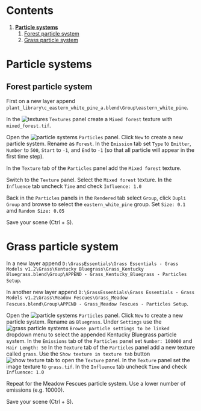 # Contents
1. [**Particle systems**](#particle-systems)
    1. [Forest particle system](#forest-particle_system)
    2. [Grass particle system](#grass-particle_system)

# Particle systems

## Forest particle system
First on a new layer append
`plant_library\c_eastern_white_pine_a.blend\Group\eastern_white_pine`.

In the ![textures](../images/blender-gui/textures.png)
`Textures` panel
create a `Mixed forest` texture with
`mixed_forest.tif`.

Open the
![particle systems](../images/blender-gui/particle_systems.png)
`Particles` panel.
Click `New` to create a new particle system.
Rename as `Forest`.
In the `Emission` tab
set `Type` to `Emitter`,
`Number` to `500`,
`Start` to `-1`, and
`End` to `-1`
(so that all particle will appear in the first time step).

In the `Texture` tab of the `Particles` panel
add the `Mixed forest` texture.

Switch to the `Texture` panel.
Select the `Mixed forest` texture.
In the `Influence` tab uncheck
`Time` and check `Influence: 1.0`

Back in the `Particles` panels
in the `Rendered` tab
select `Group`, click `Dupli Group` and browse to select the
`eastern_white_pine` group.
Set `Size: 0.1` amd `Random Size: 0.05`

Save your scene (Ctrl + S).

# Grass particle system
In a new layer append
`D:\GrassEssentials\Grass Essentials - Grass Models v1.2\Grass\Kentucky Bluegrass\Grass_Kentucky Bluegrass.blend\Group\APPEND - Grass_Kentucky_Bluegrass - Particles Setup`.

In another new layer append
`D:\GrassEssentials\Grass Essentials - Grass Models v1.2\Grass\Meadow Fescues\Grass_Meadow Fescues.blend\Group\APPEND - Grass_Meadow Fescues - Particles Setup`.

Open the
![particle systems](../images/blender-gui/particle_systems.png)
`Particles` panel.
Click `New` to create a new particle system.
Rename as `Bluegrass`.
Under `Settings` use the
![grass particle systems](../images/blender-gui/grass_particles.png)
`Browse particle settings to be linked` dropdown menu
to select the appended Kentucky Bluegrass particle system.
In the `Emissions` tab of the `Particles` panel
set `Number: 100000`
and `Hair Length: 50`
In the `Texture` tab of the `Particles` panel
add a new texture called `grass`.
Use the `Show texture in texture tab` button
![show texture tab](../images/blender-gui/show_texture_tab.png)
to open the `Texture` panel.
In the `Texture` panel set the image texture to `grass.tif`.
In the `Influence` tab uncheck
`Time` and check `Influence: 1.0`

Repeat for the Meadow Fescues particle system.
Use a lower number of emissions (e.g. 10000).

Save your scene (Ctrl + S).
